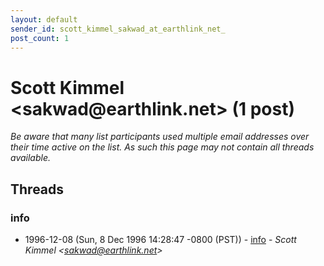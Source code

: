 ```yaml
---
layout: default
sender_id: scott_kimmel_sakwad_at_earthlink_net_
post_count: 1
---
```


# Scott Kimmel <sakwad<span>@</span>earthlink.net> (1 post)

_Be aware that many list participants used multiple email addresses over their time active on the list. As such this page may not contain all threads available._

## Threads

### info
+ 1996-12-08 (Sun, 8 Dec 1996 14:28:47 -0800 (PST)) - [info](/archive/1996/12/a793a4128d25b79cddf799740059d10c5d3eaee91ae5eeccbc49ff08c977bbe5) - _Scott Kimmel \<sakwad@earthlink.net\>_

